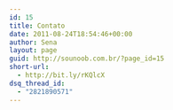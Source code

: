 ```yaml
---
id: 15
title: Contato
date: 2011-08-24T18:54:46+00:00
author: Sena
layout: page
guid: http://sounoob.com.br/?page_id=15
short-url:
  - http://bit.ly/rKQlcX
dsq_thread_id:
  - "2821890571"
---
```

<div role="form" class="wpcf7" id="wpcf7-f177-o1" dir="ltr">
  <div class="screen-reader-response">
  </div>
</div>